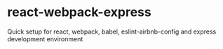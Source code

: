 # react-webpack-express
Quick setup for react, webpack, babel, eslint-airbnb-config and express development environment
